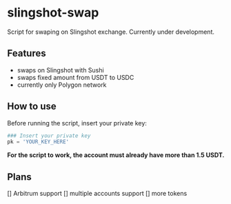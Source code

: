 # slingshot-swap
Script for swaping on Slingshot exchange. Currently under development.

## Features
- swaps on Slingshot with Sushi
- swaps fixed amount from USDT to USDC
- currently only Polygon network

## How to use
Before running the script, insert your private key:
```python
### Insert your private key
pk = 'YOUR_KEY_HERE'
```
**For the script to work, the account must already have more than 1.5 USDT.**

## Plans
[] Arbitrum support
[] multiple accounts support
[] more tokens
